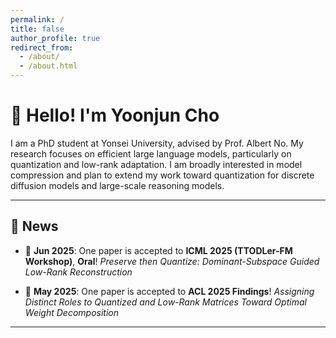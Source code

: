 ```yaml
---
permalink: /
title: false
author_profile: true
redirect_from: 
  - /about/
  - /about.html
---
```


# 👋 Hello! I'm **Yoonjun Cho**

I am a PhD student at Yonsei University, advised by Prof. Albert No. My research focuses on efficient large language models, particularly on quantization and low-rank adaptation. I am broadly interested in model compression and plan to extend my work toward quantization for discrete diffusion models and large-scale reasoning models.

---

## 📰 News

- 📣 **Jun 2025**: One paper is accepted to **ICML 2025 (TTODLer-FM Workshop)**, **Oral**!
*Preserve then Quantize: Dominant-Subspace Guided Low-Rank Reconstruction*

- 📝 **May 2025**: One paper is accepted to **ACL 2025 Findings**!
*Assigning Distinct Roles to Quantized and Low-Rank Matrices Toward Optimal Weight Decomposition*

---
